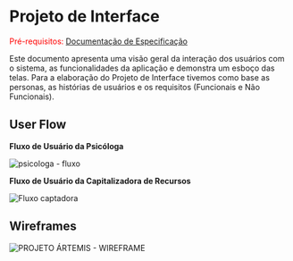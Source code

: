 
# Projeto de Interface

<span style="color:red">Pré-requisitos: <a href="2-Especificação do Projeto.md"> Documentação de Especificação</a></span>

Este documento apresenta uma visão geral da interação dos usuários com o sistema, as funcionalidades da aplicação e demonstra um esboço das telas. Para a elaboração do Projeto de Interface tivemos como base as personas, as histórias de usuários e os requisitos (Funcionais e Não Funcionais).

## User Flow

**Fluxo de Usuário da Psicóloga**

![psicologa - fluxo](https://user-images.githubusercontent.com/128075432/233208094-e37823e4-a043-4422-92cd-e4e53f2848a9.jpeg)

**Fluxo de Usuário da Capitalizadora de Recursos**

![Fluxo captadora](https://user-images.githubusercontent.com/128915549/233166142-f00cc9bc-f9ef-4b75-9e15-e90657d9b949.png)


## Wireframes

![PROJETO ÁRTEMIS - WIREFRAME](https://user-images.githubusercontent.com/129327473/233209645-e2bf7786-f1e6-426f-b61c-570ad21ddca1.png)

